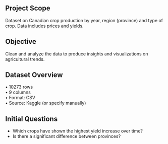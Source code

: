 ## Project Scope
Dataset on Canadian crop production by year, region (province) and type of crop. Data includes prices and yields.

## Objective
Clean and analyze the data to produce insights and visualizations on agricultural trends.

## Dataset Overview
• 10273 rows  
• 9 columns  
• Format: CSV  
• Source: Kaggle (or specify manually)

## Initial Questions
- Which crops have shown the highest yield increase over time?
- Is there a significant difference between provinces?